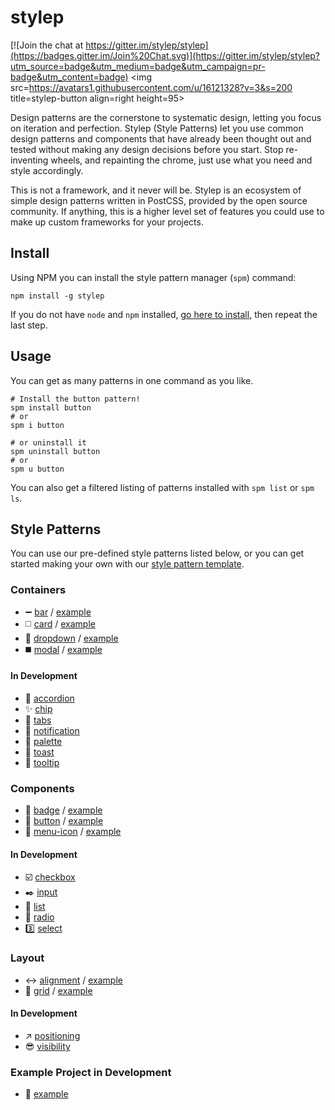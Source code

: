 # stylep

[![Join the chat at https://gitter.im/stylep/stylep](https://badges.gitter.im/Join%20Chat.svg)](https://gitter.im/stylep/stylep?utm_source=badge&utm_medium=badge&utm_campaign=pr-badge&utm_content=badge)
<img src=https://avatars1.githubusercontent.com/u/16121328?v=3&s=200 title=stylep-button align=right height=95>

Design patterns are the cornerstone to systematic design, letting you focus on iteration and perfection. Stylep (Style Patterns) let you use common design patterns and components that have already been thought out and tested without making any design decisions before you start. Stop re-inventing wheels, and repainting the chrome, just use what you need and style accordingly.

This is not a framework, and it never will be. Stylep is an ecosystem of simple design patterns written in PostCSS, provided by the open source community. If anything, this is a higher level set of features you could use to make up custom frameworks for your projects.

## Install
Using NPM you can install the style pattern manager (`spm`) command:

```shell
npm install -g stylep
```

If you do not have `node` and `npm` installed, [go here to install](https://nodejs.org/en/), then repeat the last step.

## Usage
You can get as many patterns in one command as you like.

```shell
# Install the button pattern!
spm install button
# or
spm i button

# or uninstall it
spm uninstall button
# or
spm u button
```

You can also get a filtered listing of patterns installed with `spm list` or `spm ls`.

## Style Patterns
You can use our pre-defined style patterns listed below, or you can get started making your own with our [style pattern template](https://github.com/stylep/stylep-template).

### Containers
* :heavy_minus_sign: [bar](https://github.com/stylep/stylep-bar) / [example](http://htmlpreview.github.io/?https://github.com/stylep/stylep-bar/blob/master/example/index.html)
* :white_medium_square: [card](https://github.com/stylep/stylep-card) / [example](http://htmlpreview.github.io/?https://github.com/stylep/stylep-card/blob/master/example/index.html)
* :arrow_down_small: [dropdown](https://github.com/stylep/stylep-dropdown) / [example](http://htmlpreview.github.io/?https://github.com/stylep/stylep-dropdown/blob/master/example/index.html)
* :black_medium_square: [modal](https://github.com/stylep/stylep-modal) / [example](http://htmlpreview.github.io/?https://github.com/stylep/stylep-modal/blob/master/example/index.html)

#### In Development
* :small_red_triangle_down: [accordion](https://github.com/stylep/stylep-accordion)
* :sparkles: [chip](https://github.com/stylep/stylep-chip)
* :bookmark_tabs: [tabs](https://github.com/stylep/stylep-tabs)
* :children_crossing: [notification](https://github.com/stylep/stylep-notification)
* :art: [palette](https://github.com/stylep/stylep-palette)
* :bread: [toast](https://github.com/stylep/stylep-toast)
* :speech_balloon: [tooltip](https://github.com/stylep/stylep-tooltip)

### Components
* :large_blue_circle: [badge](https://github.com/stylep/stylep-badge) / [example](http://htmlpreview.github.io/?https://github.com/stylep/stylep-badge/blob/master/example/index.html)
* :white_square_button: [button](https://github.com/stylep/stylep-button) / [example](http://htmlpreview.github.io/?https://github.com/stylep/stylep-button/blob/master/example/index.html)
* :hamburger: [menu-icon](https://github.com/stylep/stylep-menu-icon) / [example](http://htmlpreview.github.io/?https://github.com/stylep/stylep-menu-icon/blob/master/example/index.html)

#### In Development
* :ballot_box_with_check: [checkbox](https://github.com/stylep/stylep-checkbox)
* :black_nib: [input](https://github.com/stylep/stylep-input)
* :memo: [list](https://github.com/stylep/stylep-list)
* :radio_button: [radio](https://github.com/stylep/stylep-radio)
* :three: [select](https://github.com/stylep/stylep-select)

### Layout
* :left_right_arrow: [alignment](https://github.com/stylep/stylep-alignment) / [example](http://htmlpreview.github.io/?https://github.com/stylep/stylep-alignment/blob/master/example/index.html)
* :signal_strength: [grid](https://github.com/stylep/stylep-grid) / [example](http://htmlpreview.github.io/?https://github.com/stylep/stylep-grid/blob/master/example/index.html)

#### In Development
* :arrow_upper_right: [positioning](https://github.com/stylep/stylep-positioning)
* :sunglasses: [visibility](https://github.com/stylep/stylep-visibility)

### Example Project in Development
* :thought_balloon: [example](https://github.com/stylep/stylep-example)
